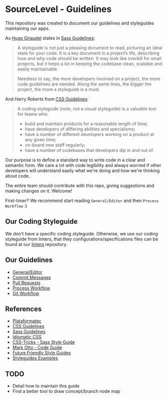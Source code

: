 SourceLevel - Guidelines
======================

This repository was created to document our guidelines and styleguides maintaining our apps.

As [Hugo Giraudel](http://hugogiraudel.com/) states in [Sass Guidelines](https://sass-guidelin.es/#introduction):

> A styleguide is not just a pleasing document to read, picturing an ideal state for your code. It is a key document in a project’s life, describing how and why code should be written. It may look like overkill for small projects, but it helps a lot in keeping the codebase clean, scalable and easily maintainable.
>
> Needless to say, the more developers involved on a project, the more code guidelines are needed. Along the same lines, the bigger the project, the more a styleguide is a must.

And Harry Roberts from [CSS Guidelines](http://cssguidelin.es/#the-importance-of-a-styleguide):

> A coding styleguide (note, not a visual styleguide) is a valuable tool for teams who:
> * build and maintain products for a reasonable length of time;
> * have developers of differing abilities and specialisms;
> * have a number of different developers working on a product at any given time;
> * on-board new staff regularly;
> * have a number of codebases that developers dip in and out of.

Our purpose is to define a standard way to write code in a clear and semantic form. We care a lot with code legibility and always worried if other developers will understand easily what we're doing and how we're thinking about code..

The entire team should contribute with this repo, giving suggestions and making changes on it. Welcome!

First-timer? We recommend start reading `General/Editor` and then `Process Workflow` :)

## Our Coding Styleguide

We don't have a specific coding styleguide. Otherwise, we use our coding styleguide from linters, that they configurations/specifications files can be found at our [linters](https://github.com/sourcelevel/linters) repository.

## Our Guidelines

*   [General/Editor](https://github.com/sourcelevel/guidelines/blob/master/resources/general.md)
*   [Commit Messages](https://github.com/sourcelevel/guidelines/blob/master/resources/commit_messages.md)
*   [Pull Requests](https://github.com/sourcelevel/guidelines/blob/master/resources/pull_requests.md)
*   [Process Workflow](https://github.com/sourcelevel/guidelines/blob/master/resources/process_workflow.md)
*   [Git Workflow](https://github.com/sourcelevel/guidelines/blob/master/resources/git_workflow.md)

## References

*   [Plataformatec](http://guidelines.plataformatec.com.br/)
*   [CSS Guidelines](http://cssguidelin.es/)
*   [Sass Guidelines](https://sass-guidelin.es)
*   [Idiomatic CSS](https://github.com/necolas/idiomatic-css)
*   [CSS-Tricks - Sass Style Guide](https://css-tricks.com/sass-style-guide/)
*   [Mark Otto - Code Guide](https://github.com/mdo/code-guide)
*   [Future Friendly Style Guides](https://speakerdeck.com/lukebrooker/future-friendly-style-guides)
*   [Styleguides Examples](http://styleguides.io/examples)

## TODO

* Detail how to maintain this guide
* Find a better tool to draw concept/branch node map
